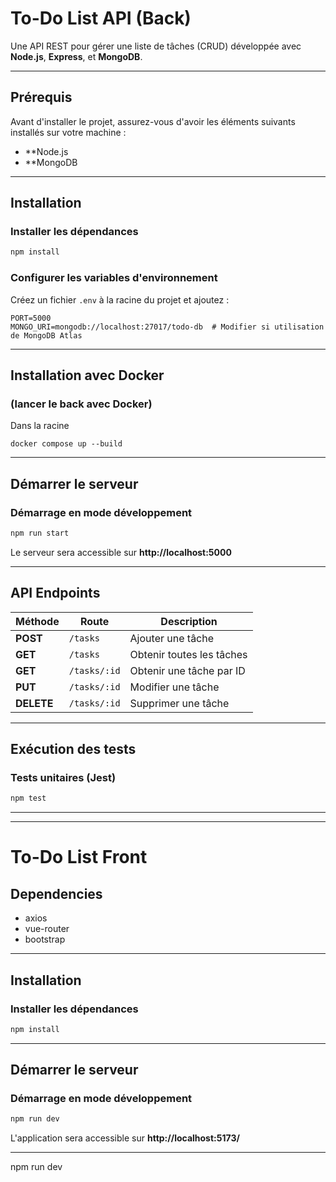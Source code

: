 # To-Do List API (Back)

Une API REST pour gérer une liste de tâches (CRUD) développée avec **Node.js**, **Express**, et **MongoDB**.

---

## Prérequis

Avant d'installer le projet, assurez-vous d'avoir les éléments suivants installés sur votre machine :

- **Node.js
- **MongoDB

---

##  Installation

###  **Installer les dépendances**
```sh
npm install
```

### **Configurer les variables d'environnement**

Créez un fichier `.env` à la racine du projet et ajoutez :
```env
PORT=5000
MONGO_URI=mongodb://localhost:27017/todo-db  # Modifier si utilisation de MongoDB Atlas
```

---

##  Installation avec Docker 

### (lancer le back avec Docker)

Dans la racine
```env
docker compose up --build 
```

---

## Démarrer le serveur

### **Démarrage en mode développement**
```sh
npm run start
```
Le serveur sera accessible sur **http://localhost:5000**

---

##  API Endpoints

| Méthode  | Route        | Description |
|----------|-------------|-------------|
| **POST** | `/tasks`     | Ajouter une tâche  |
| **GET**  | `/tasks`     | Obtenir toutes les tâches  |
| **GET**  | `/tasks/:id` | Obtenir une tâche par ID  |
| **PUT**  | `/tasks/:id` | Modifier une tâche  |
| **DELETE** | `/tasks/:id` | Supprimer une tâche  |

---

##  Exécution des tests

### **Tests unitaires (Jest)**
```sh
npm test
```

---

---

# To-Do List Front

## Dependencies
- axios
- vue-router
- bootstrap
---

##  Installation

###  **Installer les dépendances**
```sh
npm install
```
---

## Démarrer le serveur

### **Démarrage en mode développement**
```sh
npm run dev 
```
L'application sera accessible sur **http://localhost:5173/**

---

npm run dev 

